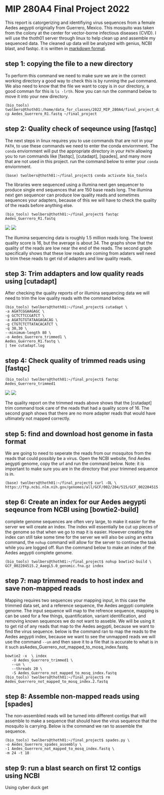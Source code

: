 # MIP 280A4 Final Project 2022
This report is catorgerizing and identifiying virus sequences from a female Aedes aegypti originially from Guerrero, Mexico. This mosquito was taken from the colony at the center for vector-borne infectious diseases (CVID). I will use the thoth01 server through linux to help clean up and assemble my sequenced data. The cleaned up data will be analyzed with genius, NCBI blast, and fastqc. 
it is written in [markdown format](https://www.markdownguide.org/basic-syntax/).
## step 1: copying the file to a new directory
To perform this command we need to make sure we are in the correct working directory a good way to check this is by running the ```pwd``` command. We also need to know that the file we want to copy is in our directory, a good comman for this is ```ls -lrth```. Now you can run the command below to move it into your new directory.
```
(bio_tools) twolbers@thoth01:/home/data_for_classes/2022_MIP_280A4/final_project_datasets$ cp Aedes_Guerrero_R1.fastq ~/final_project
```
## step 2: Quality check of seqeunce using [fastqc]
The next steps in linux requires you to use commands that are not in your ```PATH```, to use these commands we need to enter the conda enviornment. The ```conda``` enviornment will put the appropriate directory in your ```PATH``` allowing you to run commands like [fastqc], [cutadapt], [spades], and many more that are not used in this project. run the command below to enter your ```conda``` enviornment.
```
(base) twolbers@thoth01:~/final_project$ conda activate bio_tools
```
The libraries were sequenced using a illumina next gen sequencer to produce single end sequences that are 150 base reads long. The illumina next gen sequencer can produce low quality reads and sometimes sequences your adapters, because of this we will have to check the quality of the reads before anything else. 
```
(bio_tools) twolbers@thoth01:~/final_project$ fastqc Aedes_Guerrero_R1.fastq
```
<img src="Screenshot_20221207_024335.png">

<img src="Screenshot_20221207_024237.png">

The illumina sequencing data is roughly 1.5 million reads long. The lowest quality score is 16, but the average is about 34. The graphs show that the quality of the reads are low near the end of the reads. The second graph specifically shows that these low reads are coming from adaters well need to trim these reads to get rid of adapters and low quality reads.
## step 3: Trim addapters and low quality reads using [cutadapt]
After checking the quality reports of or illumina sequencing data we will need to trim the low quality reads with the command below.
```
(bio_tools) twolbers@thoth01:~/final_project$ cutadapt \
-a AGATCGGAAGAGC \
-g GCTCTTCCGATCT \
-a AGATGTGTATAAGAGACAG \
-g CTGTCTCTTATACACATCT \
-q 30,30 \
--minimum-length 80 \
-o Aedes_Guerrero_trimmed1 \
Aedes_Guerrero_R1.fastq \
| tee cutadapt.log
```
## step 4: Check quality of trimmed reads using [fastqc]
```
(bio_tools) twolbers@thoth01:~/final_project$ fastqc Aedes_Guerrero_trimmed1
```
<img src="Screenshot_20221207_024458.png">
<img src="Screenshot_20221207_024528.png">

The quality report on the trimmed reads above shows that the [cutadapt] trim command took care of the reads that had a quality score of 16. The second graph shows that there are no more adapter reads that would have ultimately not mapped correctly.
## step 5: find and download host genome in fasta format
We are going to need to seperate the reads from our mosquitos from the reads that could possibly be a virus. Open the NCBI website, find Aedes aegypti genome, copy the url and run the command below. Note: it is important to make sure you are in the directory that your trimmed sequence is in.
```
(base) twolbers@thoth01:~/final_project$ curl -OL \ https://ftp.ncbi.nlm.nih.gov/genomes/all/GCF/002/204/515/GCF_002204515.2_AaegL5.0/GCF_002204515.2_AaegL5.0_genomic.fna.gz
```
## step 6: Create an index for our Aedes aegypti seqeunce from NCBI using [bowtie2-build] 
complete genome sequences are often very large, to make it easier for the server we will create an index. The index will essentially be cut up pieces of the genome so that when we go to map it is easier. However creating the index can still take some time for the server we will also be using an extra command, the ```nohup``` command will allow for the server to continue the task while you are logged off. Run the command below to make an index of the Aedes aegypti complete genome.
```
(bio_tools) twolbers@thoth01:~/final_project$ nohup bowtie2-build \
GCF_002204515.2_AaegL5.0_genomic.fna.gz index
```
## step 7: map trimmed reads to host index and save non-mapped reads
Mapping requires two sequences your mapping input, in this case the trimmed data set, and a reference sequence, the Aedes aegypti complete genome. The input sequence will map to the refrence sequence, mapping is can be used for a few things, quantification, variant identification, and removing known sequences we do not want to asseble. We will be using it to get rid of any reads that map to the Aedes aegypti, because we want to find the virus sequence. below is the command ran to map the reads to the Aedes aegypti index, because we want to see the unmapped reads we will use the command ```--un``` and then save it to a file that is accurate to what is in it such asAedes_Guerrero_not_mapped_to_mosq_index.fastq.
```
bowtie2 -x  \ index
   -U Aedes_Guerrero_trimmed1 \
   --un \
   --threads 20 \
   -S Aedes_Guerrero_not_mapped_to_mosq_index.fastq 
(bio_tools) twolbers@thoth01:~/final_project$ rm Aedes_Guerrero_not_mapped_to_mosq_index.2.fastq
```
## step 8: Assemble non-mapped reads using [spades]
The non-assembled reads will be turned into different contigs that will assemble to make a sequence that should have the virus sequence that the mosquito is carrying. Below is the command we ran to assemble the sequence.
```
(bio_tools) twolbers@thoth01:~/final_project$ spades.py \
-o Aedes_Guerrero_spades_assembly \
-1 Aedes_Guerrero_not_mapped_to_mosq_index.fastq \
-m 24 -t 18 
```
## step 9: run a blast search on first 12 contigs using NCBI
Using cyber duck get 


